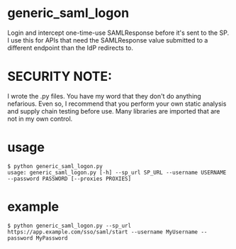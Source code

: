 # generic_saml_logon
Login and intercept one-time-use SAMLResponse before it's sent to the SP.  I use this for APIs that need the SAMLResponse value submitted to a different endpoint than the IdP redirects to.

# SECURITY NOTE:
I wrote the .py files.  You have my word that they don't do anything nefarious.  Even so, I recommend that you perform
your own static analysis and supply chain testing before use.  Many libraries are imported that are not in my own control.

# usage
```
$ python generic_saml_logon.py 
usage: generic_saml_logon.py [-h] --sp_url SP_URL --username USERNAME --password PASSWORD [--proxies PROXIES]
```

# example
```
$ python generic_saml_logon.py --sp_url https://app.example.com/sso/saml/start --username MyUsername --password MyPassword

```
